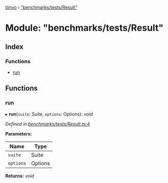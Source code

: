[tiinvo](../README.md) › ["benchmarks/tests/Result"](_benchmarks_tests_result_.md)

# Module: "benchmarks/tests/Result"

## Index

### Functions

* [run](_benchmarks_tests_result_.md#run)

## Functions

###  run

▸ **run**(`suite`: Suite, `options`: Options): *void*

*Defined in [benchmarks/tests/Result.ts:4](https://github.com/OctoD/tiinvo/blob/6df333b/src/benchmarks/tests/Result.ts#L4)*

**Parameters:**

Name | Type |
------ | ------ |
`suite` | Suite |
`options` | Options |

**Returns:** *void*
